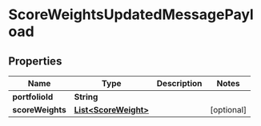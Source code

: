 
# ScoreWeightsUpdatedMessagePayload

## Properties
Name | Type | Description | Notes
------------ | ------------- | ------------- | -------------
**portfolioId** | **String** |  | 
**scoreWeights** | [**List&lt;ScoreWeight&gt;**](ScoreWeight.md) |  |  [optional]



